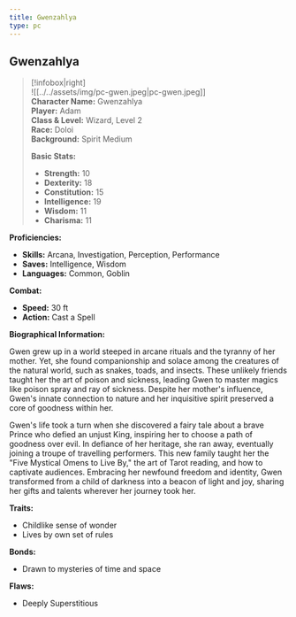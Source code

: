 ```yaml
---
title: Gwenzahlya
type: pc
---
```


## Gwenzahlya 

> [!infobox|right]  
> ![[../../assets/img/pc-gwen.jpeg|pc-gwen.jpeg]]  
> **Character Name:** Gwenzahlya  
> **Player:** Adam  
> **Class & Level:** Wizard, Level 2  
> **Race:** Doloi  
> **Background:** Spirit Medium
> 
> **Basic Stats:**
> - **Strength:** 10
> - **Dexterity:** 18
> - **Constitution:** 15
> - **Intelligence:** 19
> - **Wisdom:** 11
> - **Charisma:** 11

**Proficiencies:**
- **Skills:** Arcana, Investigation, Perception, Performance
- **Saves:** Intelligence, Wisdom
- **Languages:** Common, Goblin

**Combat:**
- **Speed:** 30 ft
- **Action:** Cast a Spell

**Biographical Information:**  

Gwen grew up in a world steeped in arcane rituals and the tyranny of her mother. Yet, she found companionship and solace among the creatures of the natural world, such as snakes, toads, and insects. These unlikely friends taught her the art of poison and sickness, leading Gwen to master magics like poison spray and ray of sickness. Despite her mother's influence, Gwen's innate connection to nature and her inquisitive spirit preserved a core of goodness within her.

Gwen's life took a turn when she discovered a fairy tale about a brave Prince who defied an unjust King, inspiring her to choose a path of goodness over evil. In defiance of her heritage, she ran away, eventually joining a troupe of travelling performers. This new family taught her the "Five Mystical Omens to Live By," the art of Tarot reading, and how to captivate audiences. Embracing her newfound freedom and identity, Gwen transformed from a child of darkness into a beacon of light and joy, sharing her gifts and talents wherever her journey took her.

**Traits:**
- Childlike sense of wonder
- Lives by own set of rules

**Bonds:**
- Drawn to mysteries of time and space

**Flaws:**
- Deeply Superstitious

